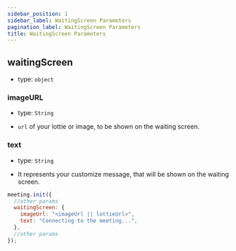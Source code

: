 ```yaml
---
sidebar_position: 1
sidebar_label: WaitingScreen Parameters
pagination_label: WaitingScreen Parameters
title: WaitingScreen Parameters
---
```


<div class="sdk-api-ref-only-h4">

## waitingScreen

- type: `object`

### imageURL

- type: `String`

- `url` of your lottie or image, to be shown on the waiting screen.

### text

- type: `String`

- It represents your customize message, that will be shown on the waiting screen.

```js
meeting.init({
  //other params
  waitingScreen: {
    imageUrl: "<imageUrl || lottieUrl>",
    text: "Connecting to the meeting...",
  },
  //other params
});
```

</div>
